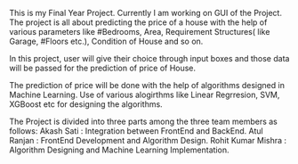 This is my Final Year Project. Currently I am working on GUI of the Project. The project is all about predicting the price of a house with the help of various parameters like #Bedrooms, Area, Requirement Structures( like Garage, #Floors etc.), Condition of House and so on.

In this project, user will give their choice through input boxes and those data will be passed for the prediction of price of House.

The prediction of price will be done with the help of algorithms designed in Machine Learning. Use of various alogirthms like Linear Regrresion, SVM, XGBoost etc for designing the algorithms.

The Project is divided into three parts among the three team members as follows:
Akash Sati : Integration between FrontEnd and BackEnd.
Atul Ranjan : FrontEnd Development and Algorithm Design.
Rohit Kumar Mishra : Algorithm Designing and Machine Learning Implementation.
